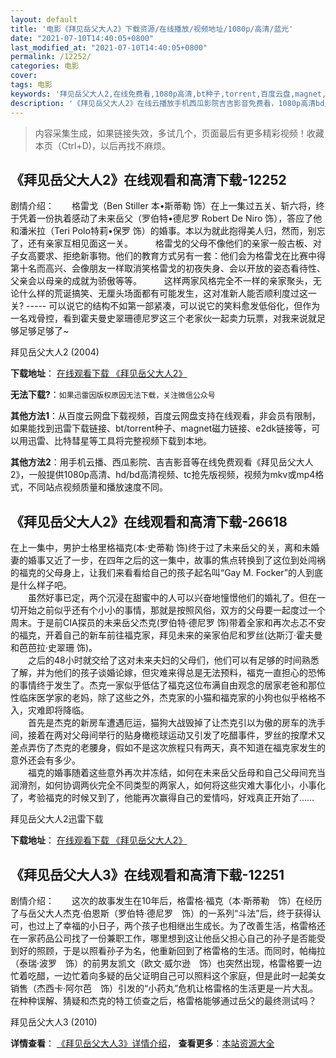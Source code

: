```yaml
---
layout: default
title: '电影《拜见岳父大人2》下载资源/在线播放/视频地址/1080p/高清/蓝光'
date: "2021-07-10T14:40:05+0800"
last_modified_at: "2021-07-10T14:40:05+0800"
permalink: /12252/
categories: 电影
cover:
tags: 电影
keywords: '拜见岳父大人2,在线免费看,1080p高清,bt种子,torrent,百度云盘,magnet,磁力链,迅雷下载资源'
description: '《拜见岳父大人2》在线云播放手机西瓜影院吉吉影音免费看，1080p高清bd/hd未删减完整版和tc抢先枪版，mkv/mp4格式，附带bt/torrent种子、magnet/磁力链、百度云盘、网盘资源迅雷下载链接'
---
```


>内容采集生成，如果链接失效，多试几个，页面最后有更多精彩视频！收藏本页（Ctrl+D)，以后再找不麻烦。


## 《拜见岳父大人2》在线观看和高清下载-12252

剧情介绍：　　格雷戈（Ben Stiller 本•斯蒂勒 饰）在上一集过五关、斩六将，终于凭着一份执着感动了未来岳父（罗伯特•德尼罗 Robert De Niro 饰），答应了他和潘米拉（Teri Polo特莉•保罗 饰）的婚事。本以为就此抱得美人归，然而，别忘了，还有亲家互相见面这一关。  　　格雷戈的父母不像他们的亲家一般古板、对子女高要求、拒绝新事物。他们的教育方式另有一套：他们会为格雷戈在比赛中得第十名而高兴、会像朋友一样取消笑格雷戈的初夜失身、会以开放的姿态看待性、父亲会以母亲的成就为骄傲等等。  　　这样两家风格完全不一样的亲家聚头，无论什么样的荒诞搞笑、无厘头场面都有可能发生，这对准新人能否顺利度过这一关? ----- 可以说它的结构不如第一部紧凑，可以说它的笑料愈发低俗化，但作为一名戏骨控，看到霍夫曼史翠珊德尼罗这三个老家伙一起卖力玩票，对我来说就足够足够足够了~


拜见岳父大人2 (2004)

**下载地址**： [在线观看下载 《拜见岳父大人2》](https://www.btbtdy.me/btdy/dy7107.html) 


**无法下载?**：`如果迅雷因版权原因无法下载，关注微信公众号 `

**其他方法1**：从百度云网盘下载视频，百度云网盘支持在线观看，非会员有限制，如果能找到迅雷下载链接、bt/torrent种子、magnet磁力链接、e2dk链接等，可以用迅雷、比特彗星等工具将完整视频下载到本地。

**其他方法2**：用手机云播、西瓜影院、吉吉影音等在线免费观看《拜见岳父大人2》，一般提供1080p高清、hd/bd高清视频、tc抢先版视频，视频为mkv或mp4格式，不同站点视频质量和播放速度不同。


## 《拜见岳父大人2》在线观看和高清下载-26618

在上一集中，男护士格里格福克(本&middot;史蒂勒 饰)终于过了未来岳父的关，离和未婚妻的婚事又近了一步，在四年之后的这一集中，故事的焦点转换到了这位到处闯祸的福克的父母身上，让我们来看看给自己的孩子起名叫“Gay M. Focker”的人到底是什么样子吧。<br />　　虽然好事已定，两个沉浸在甜蜜中的人可以兴奋地憧憬他们的婚礼了。但在一切开始之前似乎还有个小小的事情，那就是按照风俗，双方的父母要一起度过一个周末。于是前CIA探员的未来岳父杰克(罗伯特&middot;德尼罗 饰)带着全家和再次忐忑不安的福克，开着自己的新车前往福克家，拜见未来的亲家伯尼和罗丝(达斯汀·霍夫曼和芭芭拉&middot;史翠珊 饰)。<br />　　之后的48小时就交给了这对未来夫妇的父母们，他们可以有足够的时间熟悉了解，并为他们的孩子谈婚论嫁，但灾难来得总是无法预料，福克一直担心的恐怖的事情终于发生了。杰克一家似乎低估了福克这位布满自由观念的居家老爸和那位性临床医学家的老妈，除了这些之外，杰克家的小猫和福克家的小狗也似乎格格不入，灾难即将降临。<br />　　首先是杰克的新房车遭遇厄运，猫狗大战毁掉了让杰克引以为傲的房车的洗手间，接着在两对父母间举行的贴身橄榄球运动又引发了吃醋事件，罗丝的按摩术又差点弄伤了杰克的老腰身，假如不是这次旅程只有两天，真不知道在福克家发生的意外还会有多少。<br />　　福克的婚事随着这些意外再次并冻结，如何在未来岳父岳母和自己父母间充当润滑剂，如何协调两伙完全不同类型的两家人，如何将这些灾难大事化小，小事化了，考验福克的时候又到了，他能再次赢得自己的爱情吗，好戏真正开始了……


拜见岳父大人2迅雷下载

**下载地址**： [在线观看下载 《拜见岳父大人2》](https://www.993dy.com//vod-detail-id-21617.html) 


## 《拜见岳父大人3》在线观看和高清下载-12251

剧情介绍：　　这次的故事发生在10年后，格雷格·福克（本·斯蒂勒　饰）在经历了与岳父大人杰克·伯恩斯（罗伯特·德尼罗　饰）的一系列“斗法”后，终于获得认可，也过上了幸福的小日子，两个孩子也相继出生成长。为了改善生活，格雷格还在一家药品公司找了一份兼职工作，哪里想到这让他岳父担心自己的孙子是否能受到好的照顾，于是以照看孙子为名，他重新回到了格雷格的生活。而同时，帕梅拉（泰瑞·波罗　饰）的前男友凯文（欧文·威尔逊　饰）也突然出现，格雷格要一边忙着吃醋，一边忙着向多疑的岳父证明自己可以照料这个家庭，但是此时一起美女销售（杰西卡·阿尔芭　饰）引发的“小药丸”危机让格雷格的生活更是一片大乱。在种种误解、猜疑和杰克的特工侦查之后，格雷格能够通过岳父的最终测试吗？


拜见岳父大人3 (2010)

**详情查看**： [《拜见岳父大人3》详情介绍](/movie/12251/)， **查看更多**：[本站资源大全](/movie/t/all/)

